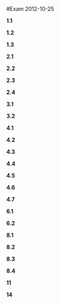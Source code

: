 #Exam 2012-10-25

**1.1**

**1.2**

**1.3**

**2.1**

**2.2**

**2.3**

**2.4**

**3.1**

**3.2**

**4.1**

**4.2**

**4.3**

**4.4**

**4.5**

**4.6**

**4.7**

**6.1**

**6.2**

**8.1**

**8.2**

**8.3**

**8.4**

**11**

**14**
